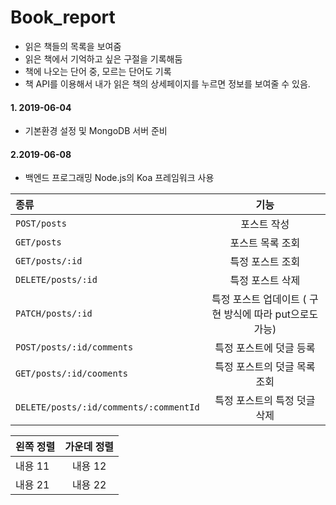 # Book_report
- 읽은 책들의 목록을 보여줌
- 읽은 책에서 기억하고 싶은 구절을 기록해둠
- 책에 나오는 단어 중, 모르는 단어도 기록
- 책 API를 이용해서 내가 읽은 책의 상세페이지를 누르면 정보를 보여줄 수 있음.

#### 1. 2019-06-04
- 기본환경 설정 및 MongoDB 서버 준비

#### 2.2019-06-08 
- 백엔드 프로그래밍 Node.js의 Koa 프레임워크 사용

| 종류 | 기능 |
|:----------|:-----------:|
| `POST/posts` | 포스트 작성 | 
| `GET/posts` | 포스트 목록 조회 |  
| `GET/posts/:id` | 특정 포스트 조회 |  
| `DELETE/posts/:id` | 특정 포스트 삭제 |  
| `PATCH/posts/:id` | 특정 포스트 업데이트 ( 구현 방식에 따라 put으로도 가능) |
| `POST/posts/:id/comments` | 특정 포스트에 덧글 등록 |
| `GET/posts/:id/cooments`|특정 포스트의 덧글 목록 조회|
|`DELETE/posts/:id/comments/:commentId`|특정 포스트의 특정 덧글 삭제|


| 왼쪽 정렬 | 가운데 정렬 |
|:--------|:--------:|
| 내용 11 | 내용 12 | 
| 내용 21 | 내용 22 | 

